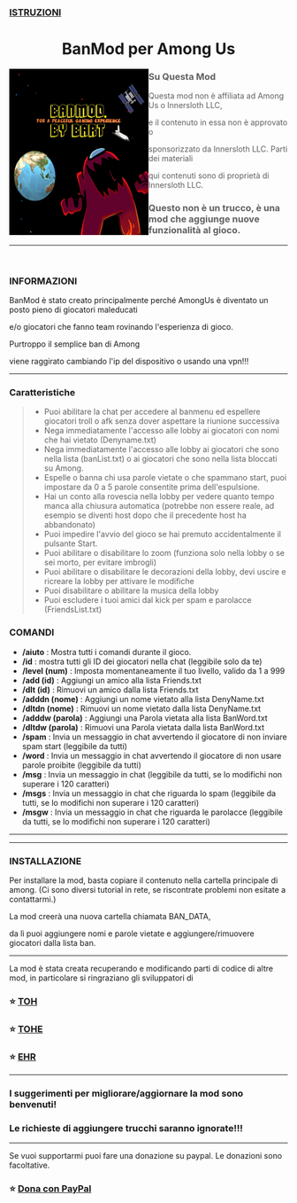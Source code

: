 ### [ISTRUZIONI](Istruzioni/Italiano/ISTRUZIONI-IT.md)

<h1 align="center">BanMod per Among Us</h1>


<img align="left" alt="Cover" src="Resources/newimage.png" width="50%" height="300" /> 
<p align="right">

> ### Su Questa Mod

> Questa mod non è affiliata ad Among Us o Innersloth LLC,

> e il contenuto in essa non è approvato o

> sponsorizzato da Innersloth LLC. Parti dei materiali

> qui contenuti sono di proprietà di Innersloth LLC.

> ### Questo non è un trucco, è una mod che aggiunge nuove funzionalità al gioco.


---
<br>

### INFORMAZIONI


BanMod è stato creato principalmente perché AmongUs è diventato un posto pieno di giocatori maleducati

e/o giocatori che fanno team rovinando l'esperienza di gioco. 

Purtroppo il semplice ban di Among

viene raggirato cambiando l'ip del dispositivo o usando una vpn!!!

---
### Caratteristiche

> - Puoi abilitare la chat per accedere al banmenu ed espellere giocatori troll o afk senza dover aspettare la riunione successiva
> - Nega immediatamente l'accesso alle lobby ai giocatori con nomi che hai vietato (Denyname.txt)
> - Nega immediatamente l'accesso alle lobby ai giocatori che sono nella lista (banList.txt) o ai giocatori che sono nella lista bloccati su Among.
> - Espelle o banna chi usa parole vietate o che spammano start, puoi impostare da 0 a 5 parole consentite prima dell'espulsione.
> - Hai un conto alla rovescia nella lobby per vedere quanto tempo manca alla chiusura automatica (potrebbe non essere reale, ad esempio se diventi host dopo che il precedente host ha abbandonato)
> - Puoi impedire l'avvio del gioco se hai premuto accidentalmente il pulsante Start.
> - Puoi abilitare o disabilitare lo zoom (funziona solo nella lobby o se sei morto, per evitare imbrogli)
> - Puoi abilitare o disabilitare le decorazioni della lobby, devi uscire e ricreare la lobby per attivare le modifiche
> - Puoi disabilitare o abilitare la musica della lobby
> - Puoi escludere i tuoi amici dal kick per spam e parolacce (FriendsList.txt)

### COMANDI
- **/aiuto** : Mostra tutti i comandi durante il gioco.
- **/id** : mostra tutti gli ID dei giocatori nella chat (leggibile solo da te)
- **/level (num)** : Imposta momentaneamente il tuo livello, valido da 1 a 999
- **/add (id)** : Aggiungi un amico alla lista Friends.txt
- **/dlt (id)** : Rimuovi un amico dalla lista Friends.txt
- **/adddn (nome)** : Aggiungi un nome vietato alla lista DenyName.txt
- **/dltdn (nome)** : Rimuovi un nome vietato dalla lista DenyName.txt
- **/adddw (parola)** : Aggiungi una Parola vietata alla lista BanWord.txt
- **/dltdw (parola)** : Rimuovi una Parola vietata dalla lista BanWord.txt
- **/spam** : Invia un messaggio in chat avvertendo il giocatore di non inviare spam start (leggibile da tutti)
- **/word** : Invia un messaggio in chat avvertendo il giocatore di non usare parole proibite (leggibile da tutti)
- **/msg** : Invia un messaggio in chat (leggibile da tutti, se lo modifichi non superare i 120 caratteri)
- **/msgs** : Invia un messaggio in chat che riguarda lo spam (leggibile da tutti, se lo modifichi non superare i 120 caratteri)
- **/msgw** : Invia un messaggio in chat che riguarda le parolacce (leggibile da tutti, se lo modifichi non superare i 120 caratteri)

---

                   
---
### INSTALLAZIONE

Per installare la mod, basta copiare il contenuto nella cartella principale di among.
(Ci sono diversi tutorial in rete, se riscontrate problemi non esitate a contattarmi.)

La mod creerà una nuova cartella chiamata BAN_DATA,

da lì puoi aggiungere nomi e parole vietate e aggiungere/rimuovere giocatori dalla lista ban.

---
La mod è stata creata recuperando e modificando parti di codice di altre mod, in particolare si ringraziano gli sviluppatori di

### :star: [TOH](https://github.com/tukasa0001/TownOfHost)
### :star: [TOHE](https://github.com/KARPED1EM/TownOfHostEdited)
### :star: [EHR](https://github.com/Gurge44/EndlessHostRoles/tree/main)
---
### I suggerimenti per migliorare/aggiornare la mod sono benvenuti!
### Le richieste di aggiungere trucchi saranno ignorate!!!
---


Se vuoi supportarmi puoi fare una donazione su paypal.
Le donazioni sono facoltative.

### :star: [Dona con PayPal](https://www.paypal.com/donate/?hosted_button_id=AQTKF6FGQLPCL)
